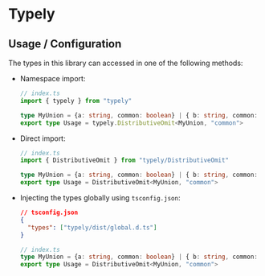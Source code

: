 # Typely

## Usage / Configuration
The types in this library can accessed in one of the following methods:
* Namespace import:
  ```ts
  // index.ts
  import { typely } from "typely"

  type MyUnion = {a: string, common: boolean} | { b: string, common: boolean}
  export type Usage = typely.DistributiveOmit<MyUnion, "common">
  ```

* Direct import:
  ```ts
  // index.ts
  import { DistributiveOmit } from "typely/DistributiveOmit"

  type MyUnion = {a: string, common: boolean} | { b: string, common: boolean}
  export type Usage = DistributiveOmit<MyUnion, "common">
  ```
* Injecting the types globally using `tsconfig.json`:
  ```json
  // tsconfig.json
  {
  	"types": ["typely/dist/global.d.ts"]
  }
  ```
  ```ts
  // index.ts
  type MyUnion = {a: string, common: boolean} | { b: string, common: boolean}
  export type Usage = DistributiveOmit<MyUnion, "common">
  ```
